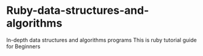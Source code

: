 # Ruby-data-structures-and-algorithms
In-depth data structures and algorithms programs
This is ruby tutorial guide for Beginners 
